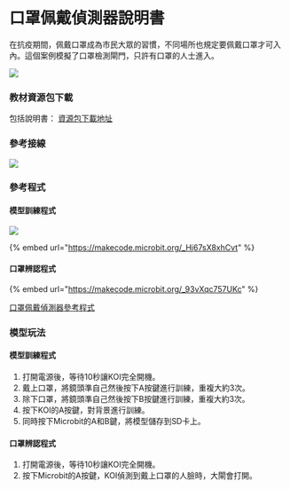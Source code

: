 # 口罩佩戴偵測器說明書

在抗疫期間，佩戴口罩成為市民大眾的習慣，不同場所也規定要佩戴口罩才可入內。這個案例模擬了口罩檢測閘門，只許有口罩的人士進入。

![](https://kittenbothk.readthedocs.io/en/latest/\_images/maskdoor1.png)

### 教材資源包下載

包括說明書： [資源包下載地址](https://bit.ly/AIHealthCareSetBuildingGuide)

### 參考接線

![](https://kittenbothk.readthedocs.io/en/latest/\_images/maskdoorcon.png)

### 參考程式

#### 模型訓練程式

![](https://kittenbothk.readthedocs.io/en/latest/\_images/mask\_train\_code.png)

{% embed url="https://makecode.microbit.org/_Hj67sX8xhCvt" %}

#### 口罩辨認程式

{% embed url="https://makecode.microbit.org/_93vXqc757UKc" %}

[口罩佩戴偵測器參考程式](https://makecode.microbit.org/\_93vXqc757UKc)

### 模型玩法

#### 模型訓練程式

1. 打開電源後，等待10秒讓KOI完全開機。
2. 戴上口罩，將鏡頭準自己然後按下A按鍵進行訓練，重複大約3次。
3. 除下口罩，將鏡頭準自己然後按下B按鍵進行訓練，重複大約3次。
4. 按下KOI的A按鍵，對背景進行訓練。
5. 同時按下Microbit的A和B鍵，將模型儲存到SD卡上。

#### 口罩辨認程式

1. 打開電源後，等待10秒讓KOI完全開機。
2. 按下Microbit的A按鍵，KOI偵測到戴上口罩的人臉時，大閘會打開。
